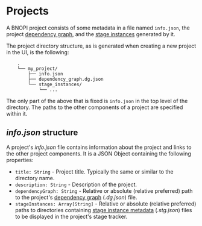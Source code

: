 # Projects

A BNOPI project consists of some metadata in a file named `info.json`, the project [dependency graph](Dependency-Graphs.md), and the [stage instances](Stage-Instances.md) generated by it.

The project directory structure, as is generated when creating a new project in the UI, is the following:

```
	.
	└── my_project/
		├── info.json
		├── dependency_graph.dg.json
		└── stage_instances/
			└── ...
```

The only part of the above that is fixed is `info.json` in the top level of the directory. The paths to the other components of a project are specified within it.

## *info.json* structure
A project's *info.json* file contains information about the project and links to the other project components. It is a JSON Object containing the following properties:

+ `title: String` - Project title. Typically the same or similar to the directory name.
+ `description: String` - Description of the project.
+ `dependencyGraph: String` - Relative or absolute (relative preferred) path to the project's [dependency graph](Dependency-Graphs.md) (*.dg.json*) file.
+ `stageInstances: Array[String]` - Relative or absolute (relative preferred) paths to directories containing [stage instance metadata](Stage-Instances.md) (*.stg.json*) files to be displayed in the project's stage tracker.
